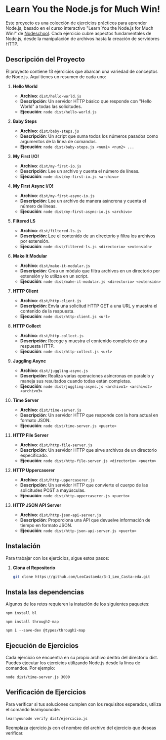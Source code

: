 # Learn You the Node.js for Much Win!

Este proyecto es una colección de ejercicios prácticos para aprender Node.js, basado en el curso interactivo "Learn You the Node.js for Much Win!" de [Nodeschool](https://nodeschool.io/). Cada ejercicio cubre aspectos fundamentales de Node.js, desde la manipulación de archivos hasta la creación de servidores HTTP.

## Descripción del Proyecto

El proyecto contiene 13 ejercicios que abarcan una variedad de conceptos de Node.js. Aquí tienes un resumen de cada uno:

1. **Hello World**
   - **Archivo**: `dist/hello-world.js`
   - **Descripción**: Un servidor HTTP básico que responde con "Hello World" a todas las solicitudes.
   - **Ejecución**: `node dist/hello-world.js`

2. **Baby Steps**
   - **Archivo**: `dist/baby-steps.js`
   - **Descripción**: Un script que suma todos los números pasados como argumentos de la línea de comandos.
   - **Ejecución**: `node dist/baby-steps.js <num1> <num2> ...`

3. **My First I/O!**
   - **Archivo**: `dist/my-first-io.js`
   - **Descripción**: Lee un archivo y cuenta el número de líneas.
   - **Ejecución**: `node dist/my-first-io.js <archivo>`

4. **My First Async I/O!**
   - **Archivo**: `dist/my-first-async-io.js`
   - **Descripción**: Lee un archivo de manera asíncrona y cuenta el número de líneas.
   - **Ejecución**: `node dist/my-first-async-io.js <archivo>`

5. **Filtered LS**
   - **Archivo**: `dist/filtered-ls.js`
   - **Descripción**: Lee el contenido de un directorio y filtra los archivos por extensión.
   - **Ejecución**: `node dist/filtered-ls.js <directorio> <extensión>`

6. **Make It Modular**
   - **Archivo**: `dist/make-it-modular.js`
   - **Descripción**: Crea un módulo que filtra archivos en un directorio por extensión y lo utiliza en un script.
   - **Ejecución**: `node dist/make-it-modular.js <directorio> <extensión>`

7. **HTTP Client**
   - **Archivo**: `dist/http-client.js`
   - **Descripción**: Envía una solicitud HTTP GET a una URL y muestra el contenido de la respuesta.
   - **Ejecución**: `node dist/http-client.js <url>`

8. **HTTP Collect**
   - **Archivo**: `dist/http-collect.js`
   - **Descripción**: Recoge y muestra el contenido completo de una respuesta HTTP.
   - **Ejecución**: `node dist/http-collect.js <url>`

9. **Juggling Async**
   - **Archivo**: `dist/juggling-async.js`
   - **Descripción**: Realiza varias operaciones asíncronas en paralelo y maneja sus resultados cuando todas están completas.
   - **Ejecución**: `node dist/juggling-async.js <archivo1> <archivo2> <archivo3>`

10. **Time Server**
    - **Archivo**: `dist/time-server.js`
    - **Descripción**: Un servidor HTTP que responde con la hora actual en formato JSON.
    - **Ejecución**: `node dist/time-server.js <puerto>`

11. **HTTP File Server**
    - **Archivo**: `dist/http-file-server.js`
    - **Descripción**: Un servidor HTTP que sirve archivos de un directorio especificado.
    - **Ejecución**: `node dist/http-file-server.js <directorio> <puerto>`

12. **HTTP Uppercaserer**
    - **Archivo**: `dist/http-uppercaserer.js`
    - **Descripción**: Un servidor HTTP que convierte el cuerpo de las solicitudes POST a mayúsculas.
    - **Ejecución**: `node dist/http-uppercaserer.js <puerto>`

13. **HTTP JSON API Server**
    - **Archivo**: `dist/http-json-api-server.js`
    - **Descripción**: Proporciona una API que devuelve información de tiempo en formato JSON.
    - **Ejecución**: `node dist/http-json-api-server.js <puerto>`

## Instalación

Para trabajar con los ejercicios, sigue estos pasos:

1. **Clona el Repositorio**

   ```sh
   git clone https://github.com/LeoCastaeda/3-1_Leo_Casta-eda.git

## Instala las dependencias

Algunos de los retos requieren la instación de los siguientes paquetes:

```npm install bl```


```npm install through2-map```


```npm i --save-dev @types/through2-map```

## Ejecución de Ejercicios

Cada ejercicio se encuentra en su propio archivo dentro del directorio dist. Puedes ejecutar los ejercicios utilizando Node.js desde la línea de comandos. Por ejemplo:

```node dist/time-server.js 3000```

## Verificación de Ejercicios

Para verificar si tus soluciones cumplen con los requisitos esperados, 
utiliza el comando learnyounode:

```learnyounode verify dist/ejercicio.js```

Reemplaza ejercicio.js con el nombre del archivo del ejercicio que deseas verificar.


